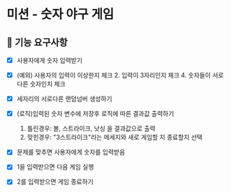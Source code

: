 # 미션 - 숫자 야구 게임

## 🚀 기능 요구사항
- [x] 사용자에게 숫자 입력받기

- [x] (예외) 사용자의 입력이 이상한지 체크
  2. 입력이 3자리인지 체크
  4. 숫자들이 서로다른 숫자인치 체크
  
- [x] 세자리의 서로다른 랜덤넘버 생성하기

- [x] (로직)입력된 숫자 변수에 저장후 로직에 따른 결과값 출력하기
  1. 틀린경우: 볼, 스트라이크, 낫싱 을 결과값으로 출력
  2. 맞힌경우: "3스트라이크"라는 메세지와 새로 게임할 지 종료할지 선택
  
- [x] 문제를 맞추면 사용자에게 숫자를 입력받음

- [x] 1을 입력받으면 다음 게임 실행

- [x] 2를 입력받으면 게임 종료하기

  


